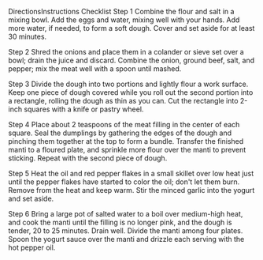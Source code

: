 DirectionsInstructions Checklist
Step 1
Combine the flour and salt in a mixing bowl. Add the eggs and water, mixing well with your hands. Add more water, if needed, to form a soft dough. Cover and set aside for at least 30 minutes.

Step 2
Shred the onions and place them in a colander or sieve set over a bowl; drain the juice and discard. Combine the onion, ground beef, salt, and pepper; mix the meat well with a spoon until mashed.

Step 3
Divide the dough into two portions and lightly flour a work surface. Keep one piece of dough covered while you roll out the second portion into a rectangle, rolling the dough as thin as you can. Cut the rectangle into 2-inch squares with a knife or pastry wheel.

Step 4
Place about 2 teaspoons of the meat filling in the center of each square. Seal the dumplings by gathering the edges of the dough and pinching them together at the top to form a bundle. Transfer the finished manti to a floured plate, and sprinkle more flour over the manti to prevent sticking. Repeat with the second piece of dough.

Step 5
Heat the oil and red pepper flakes in a small skillet over low heat just until the pepper flakes have started to color the oil; don't let them burn. Remove from the heat and keep warm. Stir the minced garlic into the yogurt and set aside.

Step 6
Bring a large pot of salted water to a boil over medium-high heat, and cook the manti until the filling is no longer pink, and the dough is tender, 20 to 25 minutes. Drain well. Divide the manti among four plates. Spoon the yogurt sauce over the manti and drizzle each serving with the hot pepper oil.